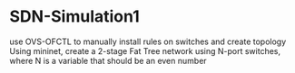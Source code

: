 # SDN-Simulation1
use OVS-OFCTL to manually install rules on switches
and create topology
Using mininet, create a 2-stage Fat Tree network using N-port switches, where N is a variable that should be an even number

